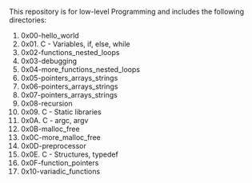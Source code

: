 This repository is for low-level Programming and includes the following directories:

1) 0x00-hello_world
2) 0x01. C - Variables, if, else, while
3) 0x02-functions_nested_loops
4) 0x03-debugging
5) 0x04-more_functions_nested_loops
6) 0x05-pointers_arrays_strings
7) 0x06-pointers_arrays_strings
8) 0x07-pointers_arrays_strings
9) 0x08-recursion
10) 0x09. C - Static libraries
11)  0x0A. C - argc, argv
12) 0x0B-malloc_free
13) 0x0C-more_malloc_free
14) 0x0D-preprocessor
15)  0x0E. C - Structures, typedef
16) 0x0F-function_pointers
17) 0x10-variadic_functions
